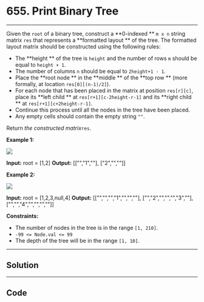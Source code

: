 # 655. Print Binary Tree

---

Given the `root` of a binary tree, construct a **0-indexed ** `m x n` string matrix `res` that represents a **formatted layout ** of the tree. The formatted layout matrix should be constructed using the following rules:

  * The **height ** of the tree is `height` and the number of rows `m` should be equal to `height + 1`.
  * The number of columns `n` should be equal to `2height+1 - 1`.
  * Place the **root node ** in the **middle ** of the **top row ** (more formally, at location `res[0][(n-1)/2]`).
  * For each node that has been placed in the matrix at position `res[r][c]`, place its **left child ** at `res[r+1][c-2height-r-1]` and its **right child ** at `res[r+1][c+2height-r-1]`.
  * Continue this process until all the nodes in the tree have been placed.
  * Any empty cells should contain the empty string `""`.



Return _the constructed matrix_`res`.

 

**Example 1:**

![](https://assets.leetcode.com/uploads/2021/05/03/print1-tree.jpg)


**Input:** root = [1,2]
**Output:** 
[["","1",""],
 ["2","",""]]


**Example 2:**

![](https://assets.leetcode.com/uploads/2021/05/03/print2-tree.jpg)


**Input:** root = [1,2,3,null,4]
**Output:** 
[["","","","1","","",""],
 ["","2","","","","3",""],
 ["","","4","","","",""]]


 

**Constraints:**

  * The number of nodes in the tree is in the range `[1, 210]`.
  * `-99 <= Node.val <= 99`
  * The depth of the tree will be in the range `[1, 10]`.

---

## Solution



---

## Code
```python


```